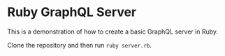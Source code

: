 # Ruby GraphQL Server

This is a demonstration of how to create a basic GraphQL server in Ruby.

Clone the repository and then run `ruby server.rb`.
